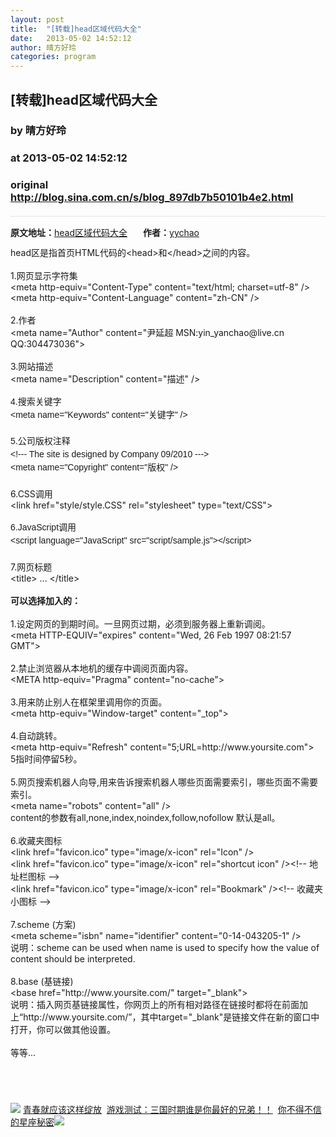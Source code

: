 ```yaml
---
layout: post
title:  "[转载]head区域代码大全"
date:   2013-05-02 14:52:12
author: 晴方好玲
categories: program
---
```


## [转载]head区域代码大全
### by 晴方好玲
### at 2013-05-02 14:52:12
### original <http://blog.sina.com.cn/s/blog_897db7b50101b4e2.html>

<div style="padding-top:15px;margin:20px 0;border:none;border-top:1px dotted #ccc"><div style="margin-bottom:12px"><span style="margin-right:25px"><strong>原文地址：</strong><a href="http://blog.sina.com.cn/s/blog_6c07dac30100lilc.html" title="head区域代码大全">head区域代码大全</a></span><span><strong>作者：</strong><a href="http://blog.sina.com.cn/u/1812454083" title="yychao">yychao</a></span></div><div><div>
head区是指首页HTML代码的&lt;head&gt;和&lt;/head&gt;之间的内容。 </div>
<div><br></div>
<div>1.网页显示字符集 </div>
<div>&lt;meta http-equiv=&quot;Content-Type&quot;
content=&quot;text/html; charset=utf-8&quot; /&gt;</div>
<div>&lt;meta http-equiv=&quot;Content-Language&quot;
content=&quot;zh-CN&quot; /&gt;</div>
<div><br></div>
<div>2.作者 </div>
<div>&lt;meta name=&quot;Author&quot; content=&quot;尹延超
MSN:yin_yanchao@live.cn QQ:304473036&quot;&gt;</div>
<div><br></div>
<div>3.网站描述 </div>
<div>&lt;meta name=&quot;Description&quot; content=&quot;描述&quot;
/&gt;</div>
<div><br></div>
<div>
<div style="font-family:宋体,Verdana,Arial,Helvetica,sans-serif;line-height:1.5">
4.搜索关键字 </div>
<div style="font-family:宋体,Verdana,Arial,Helvetica,sans-serif;line-height:1.5">
&lt;meta name=&quot;Keywords&quot; content=&quot;关键字&quot;
/&gt;</div>
</div>
<div style="font-family:宋体,Verdana,Arial,Helvetica,sans-serif;line-height:1.5">
<br></div>
<div>
<div style="font-family:宋体,Verdana,Arial,Helvetica,sans-serif;line-height:1.5">
5.公司版权注释 </div>
<div style="font-family:宋体,Verdana,Arial,Helvetica,sans-serif;line-height:1.5">
&lt;!--- The site is designed by Company 09/2010
---&gt;  </div>
<div style="font-family:宋体,Verdana,Arial,Helvetica,sans-serif;line-height:1.5">
&lt;meta name=&quot;Copyright&quot; content=&quot;版权&quot;
/&gt;</div>
</div>
<div style="font-family:宋体,Verdana,Arial,Helvetica,sans-serif;line-height:1.5">
<br></div>
<div>6.CSS调用</div>
<div>&lt;link href=&quot;style/style.CSS&quot; rel=&quot;stylesheet&quot;
type=&quot;text/CSS&quot;&gt; </div>
<div><br></div>
<div>
<div style="font-family:宋体,Verdana,Arial,Helvetica,sans-serif;line-height:1.5">
6.JavaScript调用</div>
<div style="font-family:宋体,Verdana,Arial,Helvetica,sans-serif;line-height:1.5">
&lt;script language=&quot;JavaScript&quot;
src=&quot;script/sample.js&quot;&gt;&lt;/script&gt;</div>
</div>
<div style="font-family:宋体,Verdana,Arial,Helvetica,sans-serif;line-height:1.5">
<br></div>
<div>7.网页标题 </div>
<div>&lt;title&gt; ...
&lt;/title&gt; </div>
<div><br></div>
<div><b>可以选择加入的：</b></div>
<div><b><br></b></div>
<div>1.设定网页的到期时间。一旦网页过期，必须到服务器上重新调阅。 </div>
<div>
&lt;meta HTTP-EQUIV=&quot;expires&quot; content=&quot;Wed,
26 Feb 1997 08:21:57 GMT&quot;&gt; </div>
<div><br></div>
<div>2.禁止浏览器从本地机的缓存中调阅页面内容。 </div>
<div>
&lt;META http-equiv=&quot;Pragma&quot; content=&quot;no-cache&quot;&gt; </div>
<div><br></div>
<div>3.用来防止别人在框架里调用你的页面。 </div>
<div>
&lt;meta http-equiv=&quot;Window-target&quot; content=&quot;_top&quot;&gt; </div>
<div><br></div>
<div>4.自动跳转。 </div>
<div>
&lt;meta http-equiv=&quot;Refresh&quot; content=&quot;5;URL=http://www.yoursite.com&quot;&gt; </div>
<div>5指时间停留5秒。 </div>
<div><br></div>
<div>
5.网页搜索机器人向导,用来告诉搜索机器人哪些页面需要索引，哪些页面不需要索引。 </div>
<div>&lt;meta name=&quot;robots&quot; content=&quot;all&quot;
/&gt;</div>
<div>content的参数有all,none,index,noindex,follow,nofollow
默认是all。 </div>
<div><br></div>
<div>6.收藏夹图标 </div>
<div>
<div>&lt;link href=&quot;favicon.ico&quot; type=&quot;image/x-icon&quot;
rel=&quot;Icon&quot; /&gt;</div>
<div>&lt;link href=&quot;favicon.ico&quot; type=&quot;image/x-icon&quot;
rel=&quot;shortcut icon&quot; /&gt;&lt;!-- 地址栏图标
--&gt;</div>
<div>&lt;link href=&quot;favicon.ico&quot; type=&quot;image/x-icon&quot;
rel=&quot;Bookmark&quot; /&gt;&lt;!-- 收藏夹小图标
--&gt; </div>
</div>
<div><br></div>
<div>7.scheme (方案)</div>
<div>&lt;meta scheme=&quot;isbn&quot; name=&quot;identifier&quot;
content=&quot;0-14-043205-1&quot; /&gt;</div>
<div>说明：scheme can be used when name is used to specify how the
value of content should be interpreted.</div>
<div><br></div>
<div>8.base (基链接)</div>
<div>&lt;base href=&quot;http://www.yoursite.com/&quot;
target=&quot;_blank&quot;&gt;</div>
<div>
说明：插入网页基链接属性，你网页上的所有相对路径在链接时都将在前面加上“http://www.yoursite.com/”，其中target="_blank"是链接文件在新的窗口中打开，你可以做其他设置。</div>
<div><br></div>
<div>等等...</div>
<div><br></div>
<div><br></div></div></div><br><img src="http://simg.sinajs.cn/blog7style/images/special/1265.gif"> <a href="http://sina.allyes.com/main/adfclick?db=sina&amp;bid=204720,469641,474922&amp;cid=0,0,0&amp;sid=473458&amp;advid=358&amp;camid=37389&amp;show=ignore&amp;url=http://qing.blog.sina.com.cn/tag/%E5%86%99%E7%9C%9F">青春就应该这样绽放</a>  <a href="http://sina.allyes.com/main/adfclick?db=sina&amp;bid=204720,469645,474926&amp;cid=0,0,0&amp;sid=473464&amp;advid=358&amp;camid=37389&amp;show=ignore&amp;url=http%3A%2F%2Funion.9173.com%2Fpub%3Fp%3D1%26u%3D1008">游戏测试：三国时期谁是你最好的兄弟！！</a>  <a href="http://sina.allyes.com/main/adfclick?db=sina&amp;bid=204720,469646,474927&amp;cid=0,0,0&amp;sid=473465&amp;advid=358&amp;camid=37389&amp;show=ignore&amp;url=http://qing.blog.sina.com.cn/tag/%E6%98%9F%E5%BA%A7">你不得不信的星座秘密</a><img src="http://sina.allyes.com/main/adfclick?db=sina&amp;bid=204720,470173,475454&amp;cid=0,0,0&amp;sid=474001&amp;advid=358&amp;camid=37389&amp;show=ignore&amp;url=http://simg.sinajs.cn/blog7style/images/common/sg_trans.gif?t=6">